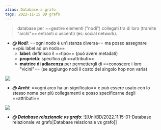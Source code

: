 ```yaml
---
alias: Database a grafo
tags: 2022-11-15 BD grafo
---
```


> database per ==gestire elementi ("nodi") collegati tra di loro (tramite "archi"== entranti o uscenti)  (es: social network).

- ***@ Nodi***: ==ogni nodo è un'istanza diversa== ma posso assegnare ==più label ad un nodo==
	- **label**: definisco il ==tipo== (può avere metadati)
	- **proprietà**: specifico gli ==attributi==
	- **matrice di adiacenza** per permettergli di ==conoscere i loro "vicini"== (se aggiungo nodi il costo del singolo hop non varia)

![](Uni/BD/img/neo4j.jpeg)
	
- ***@ Archi***: ==ogni arco ha un significato== e può essere usato con lo stesso nome per più collegamenti e posso specificarne degli ==attributi==

![](Uni/BD/img/graph.jpeg)


- ***@ Database relazionale vs grafo***: ![[Uni/BD/2022.11.15-01-Database relazionale vs grafo|Database relazionale vs grafo]]